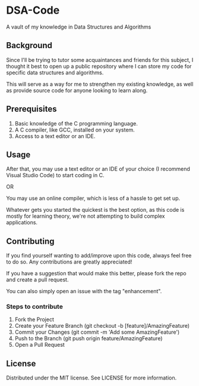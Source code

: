 # DSA-Code
A vault of my knowledge in Data Structures and Algorithms

## Background
Since I'll be trying to tutor some acquaintances and friends for this subject, I thought it best to open up a public repository where I can store my code for specific data structures and algorithms. 

This will serve as a way for me to strengthen my existing knowledge, as well as provide source code for anyone looking to learn along.


## Prerequisites

1. Basic knowledge of the C programming language.
2. A C compiler, like GCC, installed on your system.
3. Access to a text editor or an IDE.

## Usage
After that, you may use a text editor or an IDE of your choice (I recommend Visual Studio Code) to start coding in C.

OR

You may use an online compiler, which is less of a hassle to get set up. 

Whatever gets you started the quickest is the best option, as this code is mostly for learning theory, we're not attempting to build complex applications.


## Contributing
If you find yourself wanting to add/improve upon this code, always feel free to do so. Any contributions are greatly appreciated!

If you have a suggestion that would make this better, please fork the repo and create a pull request. 

You can also simply open an issue with the tag "enhancement". 

### Steps to contribute 
1. Fork the Project
2. Create your Feature Branch (git checkout -b [feature]/AmazingFeature)
3. Commit your Changes (git commit -m 'Add some AmazingFeature')
4. Push to the Branch (git push origin feature/AmazingFeature)
5. Open a Pull Request

## License
Distributed under the MIT license. See LICENSE for more information.
